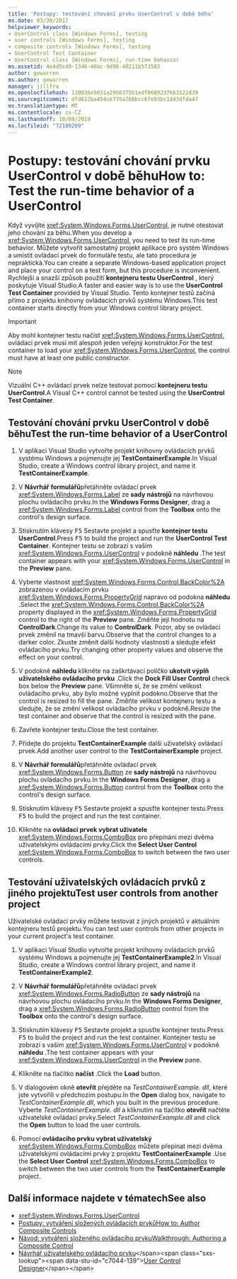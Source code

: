 ```yaml
---
title: 'Postupy: testování chování prvku UserControl v době běhu'
ms.date: 03/30/2017
helpviewer_keywords:
- UserControl class [Windows Forms], testing
- user controls [Windows Forms], testing
- composite controls [Windows Forms], testing
- UserControl Test Container
- UserControl class [Windows Forms], run-time behavior
ms.assetid: 4e4d5c49-1346-40ac-9d96-40211b573583
author: gewarren
ms.author: gewarren
manager: jillfra
ms.openlocfilehash: 110036e5031a2956375b1edf0689237661522d39
ms.sourcegitcommit: dfd612ba454ce775a766bcc6fe93bc1d43dfda47
ms.translationtype: MT
ms.contentlocale: cs-CZ
ms.lasthandoff: 10/09/2019
ms.locfileid: "72180209"
---
```

# <a name="how-to-test-the-run-time-behavior-of-a-usercontrol"></a><span data-ttu-id="c7044-102">Postupy: testování chování prvku UserControl v době běhu</span><span class="sxs-lookup"><span data-stu-id="c7044-102">How to: Test the run-time behavior of a UserControl</span></span>

<span data-ttu-id="c7044-103">Když vyvíjíte <xref:System.Windows.Forms.UserControl>, je nutné otestovat jeho chování za běhu.</span><span class="sxs-lookup"><span data-stu-id="c7044-103">When you develop a <xref:System.Windows.Forms.UserControl>, you need to test its run-time behavior.</span></span> <span data-ttu-id="c7044-104">Můžete vytvořit samostatný projekt aplikace pro systém Windows a umístit ovládací prvek do formuláře testu, ale tato procedura je nepraktická.</span><span class="sxs-lookup"><span data-stu-id="c7044-104">You can create a separate Windows-based application project and place your control on a test form, but this procedure is inconvenient.</span></span> <span data-ttu-id="c7044-105">Rychlejší a snazší způsob použití **kontejneru testu UserControl** , který poskytuje Visual Studio.</span><span class="sxs-lookup"><span data-stu-id="c7044-105">A faster and easier way is to use the **UserControl Test Container** provided by Visual Studio.</span></span> <span data-ttu-id="c7044-106">Tento kontejner testů začíná přímo z projektu knihovny ovládacích prvků systému Windows.</span><span class="sxs-lookup"><span data-stu-id="c7044-106">This test container starts directly from your Windows control library project.</span></span>

> [!IMPORTANT]
> <span data-ttu-id="c7044-107">Aby mohl kontejner testu načíst <xref:System.Windows.Forms.UserControl>, ovládací prvek musí mít alespoň jeden veřejný konstruktor.</span><span class="sxs-lookup"><span data-stu-id="c7044-107">For the test container to load your <xref:System.Windows.Forms.UserControl>, the control must have at least one public constructor.</span></span>

> [!NOTE]
> <span data-ttu-id="c7044-108">Vizuální C++ ovládací prvek nelze testovat pomocí **kontejneru testu UserControl**.</span><span class="sxs-lookup"><span data-stu-id="c7044-108">A Visual C++ control cannot be tested using the **UserControl Test Container**.</span></span>

## <a name="test-the-run-time-behavior-of-a-usercontrol"></a><span data-ttu-id="c7044-109">Testování chování prvku UserControl v době běhu</span><span class="sxs-lookup"><span data-stu-id="c7044-109">Test the run-time behavior of a UserControl</span></span>

1. <span data-ttu-id="c7044-110">V aplikaci Visual Studio vytvořte projekt knihovny ovládacích prvků systému Windows a pojmenujte jej **TestContainerExample**.</span><span class="sxs-lookup"><span data-stu-id="c7044-110">In Visual Studio, create a Windows control library project, and name it **TestContainerExample**.</span></span>

2. <span data-ttu-id="c7044-111">V **Návrhář formulářů**přetáhněte ovládací prvek <xref:System.Windows.Forms.Label> ze **sady nástrojů** na návrhovou plochu ovládacího prvku.</span><span class="sxs-lookup"><span data-stu-id="c7044-111">In the **Windows Forms Designer**, drag a <xref:System.Windows.Forms.Label> control from the **Toolbox** onto the control's design surface.</span></span>

3. <span data-ttu-id="c7044-112">Stisknutím klávesy <kbd>F5</kbd> Sestavte projekt a spusťte **kontejner testu UserControl**.</span><span class="sxs-lookup"><span data-stu-id="c7044-112">Press <kbd>F5</kbd> to build the project and run the **UserControl Test Container**.</span></span> <span data-ttu-id="c7044-113">Kontejner testu se zobrazí s vaším <xref:System.Windows.Forms.UserControl> v podokně **náhledu** .</span><span class="sxs-lookup"><span data-stu-id="c7044-113">The test container appears with your <xref:System.Windows.Forms.UserControl> in the **Preview** pane.</span></span>

4. <span data-ttu-id="c7044-114">Vyberte vlastnost <xref:System.Windows.Forms.Control.BackColor%2A> zobrazenou v ovládacím prvku <xref:System.Windows.Forms.PropertyGrid> napravo od podokna **náhledu** .</span><span class="sxs-lookup"><span data-stu-id="c7044-114">Select the <xref:System.Windows.Forms.Control.BackColor%2A> property displayed in the <xref:System.Windows.Forms.PropertyGrid> control to the right of the **Preview** pane.</span></span> <span data-ttu-id="c7044-115">Změňte její hodnotu na **ControlDark**.</span><span class="sxs-lookup"><span data-stu-id="c7044-115">Change its value to **ControlDark**.</span></span> <span data-ttu-id="c7044-116">Pozor, aby se ovládací prvek změnil na tmavší barvu.</span><span class="sxs-lookup"><span data-stu-id="c7044-116">Observe that the control changes to a darker color.</span></span> <span data-ttu-id="c7044-117">Zkuste změnit další hodnoty vlastností a sledujte efekt ovládacího prvku.</span><span class="sxs-lookup"><span data-stu-id="c7044-117">Try changing other property values and observe the effect on your control.</span></span>

5. <span data-ttu-id="c7044-118">V podokně **náhledu** klikněte na zaškrtávací políčko **ukotvit výplň uživatelského ovládacího prvku** .</span><span class="sxs-lookup"><span data-stu-id="c7044-118">Click the **Dock Fill User Control** check box below the **Preview** pane.</span></span> <span data-ttu-id="c7044-119">Všimněte si, že se změní velikost ovládacího prvku, aby bylo možné vyplnit podokno.</span><span class="sxs-lookup"><span data-stu-id="c7044-119">Observe that the control is resized to fill the pane.</span></span> <span data-ttu-id="c7044-120">Změňte velikost kontejneru testu a sledujte, že se změní velikost ovládacího prvku v podokně.</span><span class="sxs-lookup"><span data-stu-id="c7044-120">Resize the test container and observe that the control is resized with the pane.</span></span>

6. <span data-ttu-id="c7044-121">Zavřete kontejner testu.</span><span class="sxs-lookup"><span data-stu-id="c7044-121">Close the test container.</span></span>

7. <span data-ttu-id="c7044-122">Přidejte do projektu **TestContainerExample** další uživatelský ovládací prvek.</span><span class="sxs-lookup"><span data-stu-id="c7044-122">Add another user control to the **TestContainerExample** project.</span></span>

8. <span data-ttu-id="c7044-123">V **Návrhář formulářů**přetáhněte ovládací prvek <xref:System.Windows.Forms.Button> ze **sady nástrojů** na návrhovou plochu ovládacího prvku.</span><span class="sxs-lookup"><span data-stu-id="c7044-123">In the **Windows Forms Designer**, drag a <xref:System.Windows.Forms.Button> control from the **Toolbox** onto the control's design surface.</span></span>

9. <span data-ttu-id="c7044-124">Stisknutím klávesy <kbd>F5</kbd> Sestavte projekt a spusťte kontejner testu.</span><span class="sxs-lookup"><span data-stu-id="c7044-124">Press <kbd>F5</kbd> to build the project and run the test container.</span></span>

10. <span data-ttu-id="c7044-125">Klikněte na **ovládací prvek vybrat uživatele** <xref:System.Windows.Forms.ComboBox> pro přepínání mezi dvěma uživatelskými ovládacími prvky.</span><span class="sxs-lookup"><span data-stu-id="c7044-125">Click the **Select User Control** <xref:System.Windows.Forms.ComboBox> to switch between the two user controls.</span></span>

## <a name="test-user-controls-from-another-project"></a><span data-ttu-id="c7044-126">Testování uživatelských ovládacích prvků z jiného projektu</span><span class="sxs-lookup"><span data-stu-id="c7044-126">Test user controls from another project</span></span>

<span data-ttu-id="c7044-127">Uživatelské ovládací prvky můžete testovat z jiných projektů v aktuálním kontejneru testů projektu.</span><span class="sxs-lookup"><span data-stu-id="c7044-127">You can test user controls from other projects in your current project's test container.</span></span>

1. <span data-ttu-id="c7044-128">V aplikaci Visual Studio vytvořte projekt knihovny ovládacích prvků systému Windows a pojmenujte jej **TestContainerExample2**.</span><span class="sxs-lookup"><span data-stu-id="c7044-128">In Visual Studio, create a Windows control library project, and name it **TestContainerExample2**.</span></span>

2. <span data-ttu-id="c7044-129">V **Návrhář formulářů**přetáhněte ovládací prvek <xref:System.Windows.Forms.RadioButton> ze **sady nástrojů** na návrhovou plochu ovládacího prvku.</span><span class="sxs-lookup"><span data-stu-id="c7044-129">In the **Windows Forms Designer**, drag a <xref:System.Windows.Forms.RadioButton> control from the **Toolbox** onto the control's design surface.</span></span>

3. <span data-ttu-id="c7044-130">Stisknutím klávesy <kbd>F5</kbd> Sestavte projekt a spusťte kontejner testu.</span><span class="sxs-lookup"><span data-stu-id="c7044-130">Press <kbd>F5</kbd> to build the project and run the test container.</span></span> <span data-ttu-id="c7044-131">Kontejner testu se zobrazí s vaším <xref:System.Windows.Forms.UserControl> v podokně **náhledu** .</span><span class="sxs-lookup"><span data-stu-id="c7044-131">The test container appears with your <xref:System.Windows.Forms.UserControl> in the **Preview** pane.</span></span>

4. <span data-ttu-id="c7044-132">Klikněte na tlačítko **načíst** .</span><span class="sxs-lookup"><span data-stu-id="c7044-132">Click the **Load** button.</span></span>

5. <span data-ttu-id="c7044-133">V dialogovém okně **otevřít** přejděte na *TestContainerExample. dll*, které jste vytvořili v předchozím postupu.</span><span class="sxs-lookup"><span data-stu-id="c7044-133">In the **Open** dialog box, navigate to *TestContainerExample.dll*, which you built in the previous procedure.</span></span> <span data-ttu-id="c7044-134">Vyberte *TestContainerExample. dll* a kliknutím na tlačítko **otevřít** načtěte uživatelské ovládací prvky.</span><span class="sxs-lookup"><span data-stu-id="c7044-134">Select *TestContainerExample.dll* and click the **Open** button to load the user controls.</span></span>

6. <span data-ttu-id="c7044-135">Pomocí **ovládacího prvku vybrat uživatelský** <xref:System.Windows.Forms.ComboBox> můžete přepínat mezi dvěma uživatelskými ovládacími prvky z projektu **TestContainerExample** .</span><span class="sxs-lookup"><span data-stu-id="c7044-135">Use the **Select User Control** <xref:System.Windows.Forms.ComboBox> to switch between the two user controls from the **TestContainerExample** project.</span></span>

## <a name="see-also"></a><span data-ttu-id="c7044-136">Další informace najdete v tématech</span><span class="sxs-lookup"><span data-stu-id="c7044-136">See also</span></span>

- <xref:System.Windows.Forms.UserControl>
- [<span data-ttu-id="c7044-137">Postupy: vytváření složených ovládacích prvků</span><span class="sxs-lookup"><span data-stu-id="c7044-137">How to: Author Composite Controls</span></span>](how-to-author-composite-controls.md)
- [<span data-ttu-id="c7044-138">Návod: vytváření složeného ovládacího prvku</span><span class="sxs-lookup"><span data-stu-id="c7044-138">Walkthrough: Authoring a Composite Control</span></span>](walkthrough-authoring-a-composite-control-with-visual-csharp.md)
- <span data-ttu-id="c7044-139">[Návrhář uživatelského ovládacího prvku](https://docs.microsoft.com/previous-versions/visualstudio/visual-studio-2010/183c3hth(v=vs.100))</span><span class="sxs-lookup"><span data-stu-id="c7044-139">[User Control Designer](https://docs.microsoft.com/previous-versions/visualstudio/visual-studio-2010/183c3hth(v=vs.100))</span></span>
